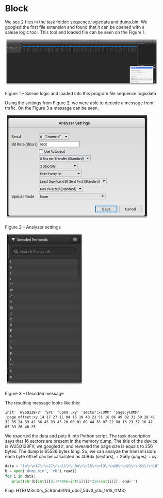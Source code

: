 # Block

We see 2 files in the task folder: sequence.logicdata and dump.bin.
We googled the first file extension and found that it can be opened with a saleae logic tool. This tool and loaded file can be seen on the Figure 1.

![](pictures/2021-03-07-23-27-45.png)

Figure 1 – Saleae logic and loaded into this program file sequence.logicdata

Using the settings from Figure 2, we were able to decode a message from trafic. On the Figure 3 a message can be seen.

![](pictures/2021-03-07-23-27-50.png)

Figure 2 – Analyzer settings

![](pictures/2021-03-07-23-27-55.png)

Figure 3 – Decoded message

The resulting message looks like this:

```
Init' 'W25Q128FV' 'SPI' 'Comm..xy' 'sector:xCOMM' 'page:yCOMM' 'page_offset:xy 14 17 27 11 04 15 19 40 21 51 18 06 49 02 31 50 28 41 32 35 24 39 42 36 45 03 43 20 00 01 09 44 38 07 22 08 13 23 37 10 47 05 33 26 46 25
```

We exported the data and puts it into Python script. The task description says that 16 sectors are present in the memory dump. The title of the device is W25Q128FV, we googled it, and revealed the page size is equals to 256 bytes. The dump is 65536 bytes long. So, we can analyze the transmission: each byte offset can be calculated as 4096x (sectors), + 256y (pages) + xy.

```Python
data = "14\r\n17\r\n27\r\n11\r\n04\r\n15\r\n19\r\n40\r\n21\r\n51\r\n18\r\n06\r\n49\r\n02\r\n31\r\n50\r\n28\r\n41\r\n32\r\n35\r\n24\r\n39\r\n42\r\n36\r\n45\r\n03\r\n43\r\n20\r\n00\r\n01\r\n09\r\n44\r\n38\r\n07\r\n22\r\n08\r\n13\r\n23\r\n37\r\n10\r\n47\r\n05\r\n33\r\n26\r\n46\r\n25".split('\r\n')
b = open('dump.bin', 'rb').read()
for i in data:
   print(chr(b[int(i[0])*4096+int(i[1])*256+int(i)]), end='')
```

Flag: HTB{M3m0ry_5cR4mbl1N6_c4n7_54v3_y0u_th1S_t1M3}
